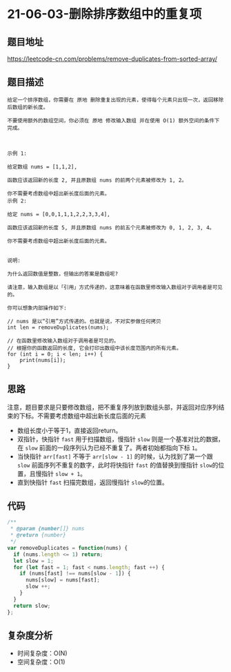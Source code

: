 # 21-06-03-删除排序数组中的重复项

## 题目地址

<https://leetcode-cn.com/problems/remove-duplicates-from-sorted-array/>

## 题目描述

```
给定一个排序数组，你需要在 原地 删除重复出现的元素，使得每个元素只出现一次，返回移除后数组的新长度。

不要使用额外的数组空间，你必须在 原地 修改输入数组 并在使用 O(1) 额外空间的条件下完成。



示例 1:

给定数组 nums = [1,1,2],

函数应该返回新的长度 2, 并且原数组 nums 的前两个元素被修改为 1, 2。

你不需要考虑数组中超出新长度后面的元素。
示例 2:

给定 nums = [0,0,1,1,1,2,2,3,3,4],

函数应该返回新的长度 5, 并且原数组 nums 的前五个元素被修改为 0, 1, 2, 3, 4。

你不需要考虑数组中超出新长度后面的元素。


说明:

为什么返回数值是整数，但输出的答案是数组呢?

请注意，输入数组是以「引用」方式传递的，这意味着在函数里修改输入数组对于调用者是可见的。

你可以想象内部操作如下:

// nums 是以“引用”方式传递的。也就是说，不对实参做任何拷贝
int len = removeDuplicates(nums);

// 在函数里修改输入数组对于调用者是可见的。
// 根据你的函数返回的长度, 它会打印出数组中该长度范围内的所有元素。
for (int i = 0; i < len; i++) {
    print(nums[i]);
}
```

## 思路

注意，题目要求是只要修改数组，把不重复序列放到数组头部，并返回对应序列结束的下标。<span class="hint-text">不需要考虑数组中超出新长度后面的元素</span>

+ 数组长度小于等于1，直接返回return。
+ 双指针，快指针 `fast` 用于扫描数组，慢指针 `slow` 则是一个基准对比的数据，在 `slow` 前面的一段序列认为已经不重复了。两者初始都指向下标 `1`。
+ 当快指针 `arr[fast]` 不等于 `arr[slow - 1]` 的时候，认为找到了第一个跟 `slow` 前面序列不重复的数字，此时将快指针 `fast` 的值替换到慢指针 `slow`的位置，且慢指针 `slow + 1`。
+ 直到快指针 `fast` 扫描完数组，返回慢指针 `slow`的位置。

## 代码
``` javascript
/**
 * @param {number[]} nums
 * @return {number}
 */
var removeDuplicates = function(nums) {
  if (nums.length <= 1) return;
  let slow = 1;
  for (let fast = 1; fast < nums.length; fast ++) {
    if (nums[fast] !== nums[slow - 1]) {
      nums[slow] = nums[fast];
      slow ++;
    }
  }
  return slow;
};
```

## 复杂度分析
+ 时间复杂度：O(N)
+ 空间复杂度：O(1)